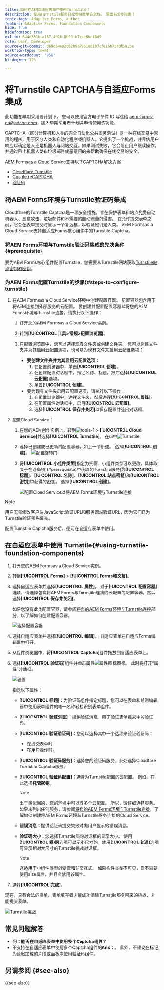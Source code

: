 ```yaml
---
title: 如何在AEM自适应表单中使用Turnstile？
description: 使用Turnstile服务轻松增强表单安全性。 里面有分步指南！
topic-tags: Adaptive Forms, author
feature: Adaptive Forms, Foundation Components
hide: true
hidefromtoc: true
exl-id: 644c351b-a167-4d18-8b99-b7cae6be48d5
role: User, Developer
source-git-commit: d69d64a02c62b9a796188107cfe1ab7543b5a2be
workflow-type: tm+mt
source-wordcount: '956'
ht-degree: 12%

---
```



# 将Turnstile CAPTCHA与自适应Forms集成

<span class="preview">此功能在早期采用者计划下。 您可以使用官方电子邮件 ID 写信给 aem-forms-ea@adobe.com，加入早期采用者计划并申请使用该功能。</span>

CAPTCHA（区分计算机和人类的完全自动化公共图灵测试）是一种在线交易中常用的程序，用于区分人类和自动化程序或机器人。它提出了一个挑战，并评估用户响应以确定是人还是机器人与网站交互。如果测试失败，它会阻止用户继续操作，并通过阻止机器人发布垃圾邮件或恶意目的来帮助确保在线交易的安全。

AEM Formsas a Cloud Service支持以下CAPTCHA解决方案：

* [Cloudflare Turnstile](#integrate-aem-forms-environment-with-turnstile-captcha)
* [Google reCAPTCHA](/help/forms/captcha-adaptive-forms.md)
* [验证码](/help/forms/integrate-adaptive-forms-hcaptcha.md)

## 将AEM Forms环境与Turnstile验证码集成

Cloudflare的Turnstile Captcha是一项安全措施，旨在保护表单和站点免受自动机器人、恶意攻击、垃圾邮件和不需要的自动流量的侵害。 在允许提交表单之前，它会在表单提交时显示一个复选框，以验证他们是人类。 AEM Formsas a Cloud Service支持自适应Forms核心组件中的Turnstile Captcha。

<!-- ![Turnstile](assets/Turnstile-challenge.png)-->

### 将AEM Forms环境与Turnstile验证码集成的先决条件 {#prerequisite}

要为AEM Forms核心组件配置Turnstile，您需要从Turnstile网站获取[Turnstile站点密钥和密钥](https://developers.cloudflare.com/turnstile/get-started/)。

### 为AEM Forms配置Turnstile的步骤{#steps-to-configure-turnstile}

1. 在AEM Formsas a Cloud Service环境中创建配置容器。 配置容器包含用于将AEM连接到外部服务的云配置。 要创建并配置配置容器以将您的AEM Forms环境与Turnstile连接，请执行以下操作：
   1. 打开您的AEM Formsas a Cloud Service实例。
   1. 转到&#x200B;**[!UICONTROL 工具>常规>配置浏览器]**。
   1. 在配置浏览器中，您可以选择现有文件夹或创建文件夹。 您可以创建文件夹并为其启用云配置选项，也可以为现有文件夹启用云配置选项：

      * **要创建文件夹并为其启用云配置选项**：
         1. 在配置浏览器中，单击&#x200B;**[!UICONTROL 创建]**。
         1. 在创建配置对话框中，指定名称、标题，然后选择&#x200B;**[!UICONTROL 云配置]**&#x200B;选项。
         1. 单击&#x200B;**[!UICONTROL 创建]**。
      * 要为现有文件夹启用云配置选项，请执行以下操作：
         1. 在配置浏览器中，选择文件夹，然后选择&#x200B;**[!UICONTROL 属性]**。
         1. 在配置属性对话框中，启用&#x200B;**[!UICONTROL 云配置]**。
         1. 选择&#x200B;**[!UICONTROL 保存并关闭]**&#x200B;以保存配置并退出对话框。

1. 配置Cloud Service：
   1. 在您的AEM创作实例上，转到![tools-1](assets/tools-1.png) > **[!UICONTROL Cloud Service]**&#x200B;并选择&#x200B;**[!UICONTROL Turnstile]**。
      在ui中![Turnstile](assets/turnstile-in-ui.png)
   1. 选择已创建或已更新的配置容器，如上一节所述。 选择&#x200B;**[!UICONTROL 创建]**。
      ![配置旋转门](assets/config-hcaptcha.png)
   1. 将&#x200B;**[!UICONTROL 小组件类型]**&#x200B;指定为托管，小组件类型可以更改，具体取决于在必备项](#prerequisite)中获取的Turnstile服务[的&#x200B;**[!UICONTROL 标题]**、**[!UICONTROL 名称]**、**[!UICONTROL 站点密钥]**&#x200B;和&#x200B;**[!UICONTROL 密钥]**&#x200B;中获得的密钥。 选择&#x200B;**[!UICONTROL 创建]**。

      ![配置Cloud Service以将AEM Forms环境与Turnstile连接](assets/config-turntstile.png)

>[!NOTE]
> 用户无需修改客户端JavaScript验证URL和服务器端验证URL，因为它们已为Turnstile验证预先填充。

配置Turnstile Captcha服务后，便可在自适应表单中使用。

## 在自适应表单中使用 Turnstile{#using-turnstile-foundation-components}

1. 打开您的AEM Formsas a Cloud Service实例。
1. 转到&#x200B;**[!UICONTROL Forms]** > **[!UICONTROL Forms和文档]**。
1. 选择自适应表单并选择&#x200B;**[!UICONTROL 属性]**。 对于&#x200B;**[!UICONTROL 配置容器]**&#x200B;选项，请选择包含将AEM Forms与Turnstile连接的云配置的配置容器，然后选择&#x200B;**[!UICONTROL 保存并关闭]**。

   如果您没有此类配置容器，请参阅[将您的AEM Forms环境与Turnstile连接](#connect-your-forms-environment-with-turnstile-service)部分，以了解如何创建配置容器。

   ![选择配置容器](/help/forms/assets/captcha-properties.png)

1. 选择自适应表单并选择&#x200B;**[!UICONTROL 编辑]**。 自适应表单在自适应Forms编辑器中打开。
1. 从组件浏览器中，将&#x200B;**[!UICONTROL Captcha]**&#x200B;组件拖放到自适应表单上。
1. 选择&#x200B;**[!UICONTROL 验证码]**&#x200B;组件并单击属性![属性图标](assets/configure-icon.svg)图标。 此时将打开“属性”对话框。

   ![设置](assets/turnstile-setting-v1.png)

   指定以下属性：

   * **[!UICONTROL 标题]：**&#x200B;为验证码组件指定标题，您可以在表单和规则编辑器中使用表单组件的唯一名称轻松识别表单组件。
   * **[!UICONTROL 验证消息]：**&#x200B;提供验证消息，用于验证表单提交中的验证码。
   * **[!UICONTROL 验证验证码]：**&#x200B;您可以选择其中一个选项来验证验证码：
      * 在提交表单时
      * 在用户操作时。
   * **[!UICONTROL 验证码服务]：**&#x200B;选择您的验证码服务，此处选择Cloudfare Turnstile Captcha服务。
   * **[!UICONTROL 验证码配置]：**&#x200B;选择为Turnstile配置的云配置。 例如，在此选择&#x200B;**托管密钥**。
     >[!NOTE]
     >出于类似目的，您的环境中可以有多个云配置。 所以，请仔细选择服务。 如果未列出任何服务，请参阅[将您的AEM Forms环境与Turnstile连接](#connect-your-forms-environment-with-turnstile-service)，了解如何创建将AEM Forms环境与Turnstile服务连接的Cloud Service。

   * **错误消息：**&#x200B;提供验证码提交失败时向用户显示的错误消息。
   * **验证码大小：**&#x200B;您选择Turnstile质询对话框的显示大小。 使用&#x200B;**[!UICONTROL 紧凑]**&#x200B;选项可显示小尺寸的，使用&#x200B;**[!UICONTROL 普通]**&#x200B;选项可显示相对大尺寸的Turnstile挑战对话框。


     >[!NOTE]
     >这适用于小组件类型的受管和非交互式。 如果构件类型不可见，则不需要使用size属性，并且会禁用该属性。

1. 选择&#x200B;**[!UICONTROL 完成]**。

现在，只有合法的表单，表单填写者才能成功清除Turnstile服务带来的挑战，才能提交表单。

![Turnstile挑战](assets/turnstile-challenge.png)

## 常见问题解答

* **问：能否在自适应表单中使用多个Captcha组件？**
* 不支持在自适应表单中使用多个Captcha组件的&#x200B;**Ans：**。 此外，不建议在标记为延迟加载的片段或面板中使用验证码组件。

## 另请参阅 {#see-also}

{{see-also}}
